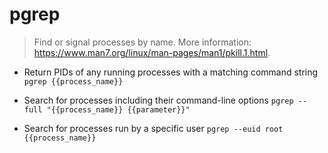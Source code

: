 # pgrep
> Find or signal processes by name.
> More information: <https://www.man7.org/linux/man-pages/man1/pkill.1.html>.

- Return PIDs of any running processes with a matching command string
`pgrep {{process_name}}`

- Search for processes including their command-line options
`pgrep --full "{{process_name}} {{parameter}}"`

- Search for processes run by a specific user
`pgrep --euid root {{process_name}}`
